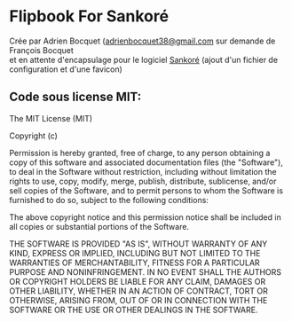 Flipbook For Sankoré
==================

Crée par Adrien Bocquet ([adrienbocquet38@gmail.com](adrienbocquet38@gmail.com) sur demande de François Bocquet  
et en attente d'encapsulage pour le logiciel [Sankoré](http://sankore.org/fr) (ajout d'un fichier de configuration et d'une favicon)

Code sous license MIT:
----------------------

The MIT License (MIT)

Copyright (c) <year> <copyright holders>

Permission is hereby granted, free of charge, to any person obtaining a copy
of this software and associated documentation files (the "Software"), to deal
in the Software without restriction, including without limitation the rights
to use, copy, modify, merge, publish, distribute, sublicense, and/or sell
copies of the Software, and to permit persons to whom the Software is
furnished to do so, subject to the following conditions:

The above copyright notice and this permission notice shall be included in
all copies or substantial portions of the Software.

THE SOFTWARE IS PROVIDED "AS IS", WITHOUT WARRANTY OF ANY KIND, EXPRESS OR
IMPLIED, INCLUDING BUT NOT LIMITED TO THE WARRANTIES OF MERCHANTABILITY,
FITNESS FOR A PARTICULAR PURPOSE AND NONINFRINGEMENT. IN NO EVENT SHALL THE
AUTHORS OR COPYRIGHT HOLDERS BE LIABLE FOR ANY CLAIM, DAMAGES OR OTHER
LIABILITY, WHETHER IN AN ACTION OF CONTRACT, TORT OR OTHERWISE, ARISING FROM,
OUT OF OR IN CONNECTION WITH THE SOFTWARE OR THE USE OR OTHER DEALINGS IN
THE SOFTWARE.
